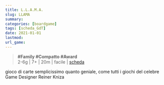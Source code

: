 ```yaml
---
title: L.L.A.M.A.
slug: LLAMA
summary: 
categories: [boardgame]
tags: [scheda_GdT]
date: 2021-01-01
lastmod: 
url_game: 
---
```

> **#Family #Compatto #Award**  
> 2-6g | 7+ | 20m | facile | [scheda](https://www.boardgamegeek.com/boardgame/266083/llm)  

gioco di carte semplicissimo quanto geniale, come tutti i giochi del celebre Game Designer Reiner Kniza


